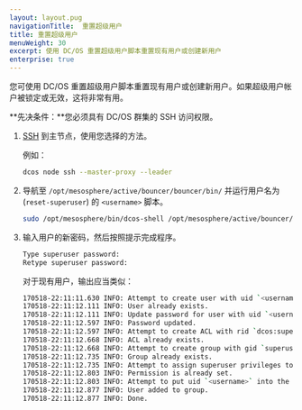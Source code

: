 ```yaml
---
layout: layout.pug
navigationTitle:  重置超级用户
title: 重置超级用户
menuWeight: 30
excerpt: 使用 DC/OS 重置超级用户脚本重置现有用户或创建新用户
enterprise: true
---
```

<!-- The source repository for this topic is https://github.com/dcos/dcos-docs-site -->

您可使用 DC/OS 重置超级用户脚本重置现有用户或创建新用户。如果超级用户帐户被锁定或无效，这将非常有用。

**先决条件：**您必须具有 DC/OS 群集的 SSH 访问权限。

1. [SSH](/mesosphere/dcos/cn/2.0/administering-clusters/sshcluster/) 到主节点，使用您选择的方法。

    例如：

    ```bash
    dcos node ssh --master-proxy --leader
    ```

1. 导航至 `/opt/mesosphere/active/bouncer/bouncer/bin/` 并运行用户名为  (`reset-superuser`) 的 `<username>` 脚本。

    ```bash
    sudo /opt/mesosphere/bin/dcos-shell /opt/mesosphere/active/bouncer/bouncer/bin/reset-superuser <username>
    ```

1. 输入用户的新密码，然后按照提示完成程序。

    ```bash
    Type superuser password:
    Retype superuser password:
    ```

    对于现有用户，输出应当类似：

    ```bash
    170518-22:11:11.630 INFO: Attempt to create user with uid `<username>`.
    170518-22:11:12.111 INFO: User already exists.
    170518-22:11:12.111 INFO: Update password for user with uid `<username>`.
    170518-22:11:12.597 INFO: Password updated.
    170518-22:11:12.597 INFO: Attempt to create ACL with rid `dcos:superuser`.
    170518-22:11:12.668 INFO: ACL already exists.
    170518-22:11:12.668 INFO: Attempt to create group with gid `superusers`.
    170518-22:11:12.735 INFO: Group already exists.
    170518-22:11:12.735 INFO: Attempt to assign superuser privileges to the superusers group.
    170518-22:11:12.803 INFO: Permission is already set.
    170518-22:11:12.803 INFO: Attempt to put uid `<username>` into the superusers group.
    170518-22:11:12.877 INFO: User added to group.
    170518-22:11:12.877 INFO: Done.
    ```
